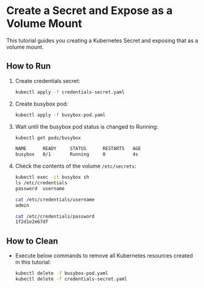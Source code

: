 # Create a Secret and Expose as a Volume Mount

This tutorial guides you creating a Kubernetes Secret and exposing that as a volume mount.

## How to Run

1. Create credentials secret:

   ```bash
   kubectl apply -f credentials-secret.yaml
   ```
2. Create busybox pod:

   ```bash
   kubectl apply -f busybox-pod.yaml
   ```

3. Wait until the busybox pod status is changed to Running:

   ```bash
   kubectl get pods/busybox

   NAME      READY     STATUS      RESTARTS   AGE
   busybox   0/1       Running     0          4s
   ```

4. Check the contents of the volume `/etc/secrets`:

   ```bash
   kubectl exec -it busybox sh
   ls /etc/credentials
   password  username

   cat /etc/credentials/username
   admin
   
   cat /etc/credentials/password
   1f2d1e2e67df
   ```

## How to Clean

- Execute below commands to remove all Kubernetes resources created in this tutorial:
  
  ```bash
  kubectl delete -f busybox-pod.yaml
  kubectl delete -f credentials-secret.yaml
  ```

